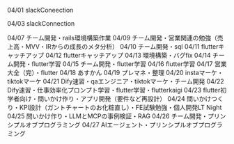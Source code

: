 04/01
slackConeection

04/03
slackConnection

04/07
チーム開発・rails環境構築作業
04/09
チーム開発・営業関連の勉強（売上高・MVV・IRからの成長のメタ分析）
04/10
チーム開発・sql
04/11
flutterキャッチアップ
04/12
flutterキャッチアップ
04/13
環境構築・バグfix
04/14
チーム開発・flutter学習
04/15
チーム開発・flutter学習
04/16
flutter学習
04/17
営業大全（完）・flutter
04/18
あすかん
04/19
プレマネ・整理
04/20
instaマーケ・tiktokマーケ
04/21
Dify速習・qaエンジニア・tiktokマーケ・チーム開発
04/22
Dify速習・仕事効率化プロンプト学習・flutter学習・flutterkaigi
04/23
flutter初学者向け・問いかけ作り・アプリ開発（要件など再設計）
04/24
問いかけつくり・KPI設計（ガントチャートのお化粧直し）・FE試験勉強・個人開発LT Night
04/25
問いかけ作り・LLMとMCPの事例検証・RAG
04/26
チーム開発・プリンシプルオブプログラミング
04/27
AIエージェント・プリンシプルオブプログラミング

